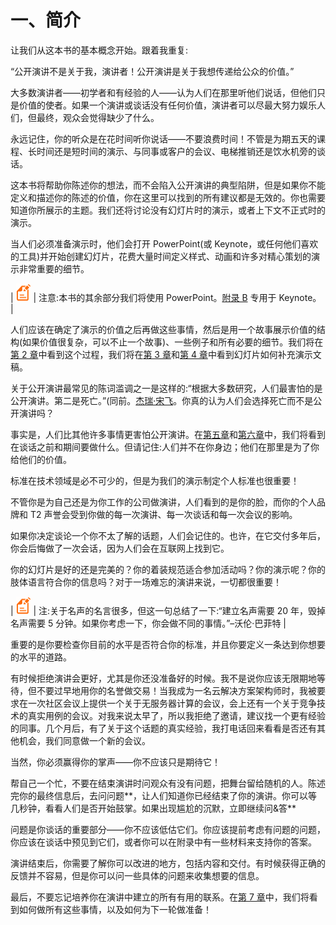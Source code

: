 # 一、简介

让我们从这本书的基本概念开始。跟着我重复:

“公开演讲不是关于我，演讲者！公开演讲是关于我想传递给公众的价值。”

大多数演讲者——初学者和有经验的人——认为人们在那里听他们说话，但他们只是价值的使者。如果一个演讲或谈话没有任何价值，演讲者可以尽最大努力娱乐人们，但最终，观众会觉得缺少了什么。

永远记住，你的听众是在花时间听你说话——不要浪费时间！不管是为期五天的课程、长时间还是短时间的演示、与同事或客户的会议、电梯推销还是饮水机旁的谈话。

这本书将帮助你陈述你的想法，而不会陷入公开演讲的典型陷阱，但是如果你不能定义和描述你的陈述的价值，你在这里可以找到的所有建议都是无效的。你也需要知道你所展示的主题。我们还将讨论没有幻灯片时的演示，或者上下文不正式时的演示。

当人们必须准备演示时，他们会打开 PowerPoint(或 Keynote，或任何他们喜欢的工具)并开始创建幻灯片，花费大量时间定义样式、动画和许多对精心策划的演示非常重要的细节。

| ![](img/note.png) | 注意:本书的其余部分我们将使用 PowerPoint。[附录 B](9.html#_Appendix_B%3A_Some) 专用于 Keynote。 |

人们应该在确定了演示的价值之后再做这些事情，然后是用一个故事展示价值的结构(如果价值很复杂，可以不止一个故事)、一些例子和所有必要的细节。我们将在[第 2 章](2.html#_Chapter_2_Choosing)中看到这个过程，我们将在[第 3 章](3.html#_Chapter_3_Knowing)和[第 4 章](4.html#_Chapter_4_Preparing)中看到幻灯片如何补充演示文稿。

关于公开演讲最常见的陈词滥调之一是这样的:“根据大多数研究，人们最害怕的是公开演讲。第二是死亡。”(同前。[杰瑞·宋飞](http://thinkexist.com/quotes/jerry_seinfeld/)。你真的认为人们会选择死亡而不是公开演讲吗？

事实是，人们比其他许多事情更害怕公开演讲[](Public_Speaking_for_Geeks_0012.htm#_ftn1)。在[第五章](5.html#_Chapter_5_What)和[第六章](6.html#_Chapter_6_During)中，我们将看到在谈话之前和期间要做什么。但请记住:人们并不在你身边；他们在那里是为了你给他们的价值。

标准在技术领域是必不可少的，但是为我们的演示制定个人标准也很重要！

不管你是为自己还是为你工作的公司做演讲，人们看到的是你的脸，而你的个人品牌和 T2 声誉会受到你做的每一次演讲、每一次谈话和每一次会议的影响。

如果你决定谈论一个你不太了解的话题，人们会记住的。也许，在它交付多年后，你会后悔做了一次会话，因为人们会在互联网上找到它。

你的幻灯片是好的还是完美的？你的着装规范适合参加活动吗？你的演示呢？你的肢体语言符合你的信息吗？对于一场难忘的演讲来说，一切都很重要！

| ![](img/note.png) | 注:关于名声的名言很多，但这一句总结了一下:“建立名声需要 20 年，毁掉名声需要 5 分钟。如果你考虑一下，你会做不同的事情。”–沃伦·巴菲特 |

重要的是你要检查你目前的水平是否符合你的标准，并且你要定义一条达到你想要的水平的道路。

有时候拒绝演讲会更好，尤其是你还没准备好的时候。我不是说你应该无限期地等待，但不要过早地用你的名誉做交易！当我成为一名云解决方案架构师时，我被要求在一次社区会议上提供一个关于无服务器计算的会议，会上还有一个关于竞争技术的真实用例的会议。对我来说太早了，所以我拒绝了邀请，建议找一个更有经验的同事。几个月后，有了关于这个话题的真实经验，我打电话回来看看是否还有其他机会，我们同意做一个新的会议。

当然，你必须赢得你的掌声——你不应该只是期待它！

帮自己一个忙，不要在结束演讲时问观众有没有问题，把舞台留给随机的人。陈述完你的最终信息后，去问问题**，让人们知道你已经结束了你的演讲。你可以等几秒钟，看看人们是否开始鼓掌。如果出现尴尬的沉默，立即继续问&答**

问题是你谈话的重要部分——你不应该低估它们。你应该提前考虑有问题的问题，你应该在谈话中预见到它们，或者你可以在附录中有一些材料来支持你的答案。

演讲结束后，你需要了解你可以改进的地方，包括内容和交付。有时候获得正确的反馈并不容易，但是你可以问一些具体的问题来收集想要的信息。

最后，不要忘记培养你在演讲中建立的所有有用的联系。在[第 7 章](7.html#_Chapter_7_)中，我们将看到如何做所有这些事情，以及如何为下一轮做准备！